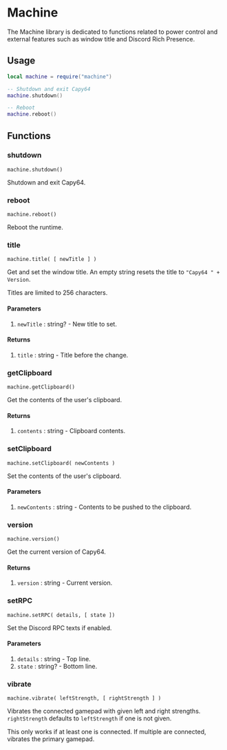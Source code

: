 # Machine

The Machine library is dedicated to functions related to power control and external features such as window title and Discord Rich Presence.

## Usage

```lua
local machine = require("machine")

-- Shutdown and exit Capy64
machine.shutdown()

-- Reboot
machine.reboot()
```

## Functions

### shutdown

`machine.shutdown()`

Shutdown and exit Capy64.

### reboot

`machine.reboot()`

Reboot the runtime.

### title

`machine.title( [ newTitle ] )`

Get and set the window title.  An empty string resets the title to `"Capy64 " + Version`.

Titles are limited to 256 characters.

#### Parameters

1. `newTitle` : string? - New title to set.

#### Returns

1. `title` : string - Title before the change.

### getClipboard

`machine.getClipboard()`

Get the contents of the user's clipboard.

#### Returns

1. `contents` : string - Clipboard contents.

### setClipboard

`machine.setClipboard( newContents )`

Set the contents of the user's clipboard.

#### Parameters

1. `newContents` : string - Contents to be pushed to the clipboard.

### version

`machine.version()`

Get the current version of Capy64.

#### Returns

1. `version` : string - Current version.

### setRPC

`machine.setRPC( details, [ state ])`

Set the Discord RPC texts if enabled.

#### Parameters

1. `details` : string - Top line.
2. `state` : string? - Bottom line.

### vibrate

`machine.vibrate( leftStrength, [ rightStrength ] )`

Vibrates the connected gamepad with given left and right strengths.  `rightStrength` defaults to `leftStrength` if one is not given.

This only works if at least one is connected.  If multiple are connected, vibrates the primary gamepad.
